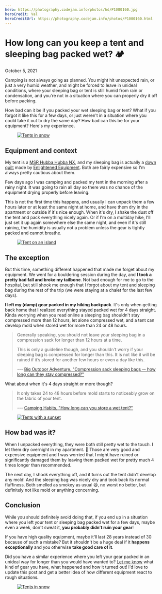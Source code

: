 ```yaml
---
hero: https://photography.codejam.info/photos/hd/P1000160.jpg
heroCredit: Val
heroCreditUrl: https://photography.codejam.info/photos/P1000160.html
---
```


# How long can you keep a tent and sleeping bag packed wet? 🏕️
October 5, 2021

Camping is not always going as planned. You might hit unexpected rain,
or just a very humid weather, and might be forced to leave in unideal
conditions, where your sleeping bag or tent is still humid from rain or
condensation, and you're not in a situation where you can properly dry
it off before packing.

How bad can it be if you packed your wet sleeping bag or tent? What if
you forgot it like this for a few days, or just weren't in a situation
where you could take it out to dry the same day? How bad can this be for
your equipment? Here's my experience.

<figure class="center">
  <a href="https://photography.codejam.info/photos/P2560398.html">
    <img alt="Tents in snow" src="https://photography.codejam.info/photos/sd/P2560398.jpg">
  </a>
</figure>

## Equipment and context

My tent is a [MSR Hubba Hubba NX](https://www.msrgear.com/ca/tents/backpacking-tents/hubba-hubba-nx-2-person-backpacking-tent/10316.html),
and my sleeping bag is actually a [down quilt](https://enlightenedequipment.com/revelation-custom/)
made by [Enlightened Equipment](https://enlightenedequipment.com/). Both
are fairly expensive so I'm always pretty cautious about them.

Few days ago I was camping and packed my tent in the morning after a
rainy night. It was going to rain all day so there was no chance of the
equipment drying properly before leaving.

This is not the first time this happens, and usually I can unpack them a
few hours later or at least the same night at home, and have them dry in
the apartment or outside if it's nice enough. When it's dry, I shake the
dust off the tent and pack everything nicely again. Or if I'm on a
multiday hike, I'll just set it up again somewhere else the same night,
and even if it's still raining, the humidity is usually not a problem
unless the gear is tightly packed and cannot breathe.

<figure class="center">
  <a href="https://photography.codejam.info/photos/P2640878.html">
    <img alt="Tent on an island" src="https://photography.codejam.info/photos/sd/P2640878.jpg">
  </a>
</figure>

## The exception

But this time, something different happened that made me forget about my
equipment. We went for a bouldering session during the day, and **I took
a pretty bad fall and broke my tailbone**. Not bad enough for me to go
to the hospital, but still shook me enough that I forgot about my tent
and sleeping bag during the rest of the trip (we were staying at a
chalet for the last few days).

**I left my (damp) gear packed in my hiking backpack**. It's only when
getting back home that I realized everything stayed packed wet for 4
days straight. Kinda worrying when you read online a sleeping bag
shouldn't stay compressed more than 12 hours, let alone compressed wet,
and a tent can develop mold when stored wet for more than 24 or 48
hours.

> Generally speaking, you should not leave your sleeping bag in a
> compression sack for longer than 12 hours at a time.
>
> This is only a guideline though, and you shouldn't worry if your
> sleeping bag is compressed for longer than this. It is not like it
> will be ruined if it’s stored for another few hours or even a day like
> this.
>
> --- [Big Outdoor Adventure, "Compression sack sleeping bags -- how long can they stay compressed?"](https://bigoutdooradventure.com/compression-sack-sleeping-bags-how-long-can-they-stay-compressed/)

What about when it's 4 days straight or more though?

> It only takes 24 to 48 hours before mold starts to noticeably grow on
> the fabric of your tent.
>
> --- [Camping Habits, "How long can you store a wet tent?"](https://bigoutdooradventure.com/compression-sack-sleeping-bags-how-long-can-they-stay-compressed/)

<figure class="center">
  <a href="https://photography.codejam.info/photos/P2560533.html">
    <img alt="Tents with a sunset" src="https://photography.codejam.info/photos/sd/P2560533.jpg">
  </a>
</figure>

## How bad was it?

When I unpacked everything, they were both still pretty wet to the
touch. I let them dry overnight in my apartment. 🙏 Those are very good
and expensive equipment and I was worried that I might have ruined or
significantly damaged them by leaving them packed wet for pretty much
4 times longer than recommended.

The next day, I shook everything off, and it turns out the tent didn't
develop any mold! And the sleeping bag was nicely dry and took back its
normal fluffiness. Both smelled as smokey as usual 😆, no worst no
better, but definitely not like mold or anything concerning.

## Conclusion

While you should definitely avoid doing that, if you end up in a
situation where you left your tent or sleeping bag packed wet for a
few days, maybe even a week, don't sweat it, **you probably didn't ruin
your gear**!

If you have high quality equipment, maybe it'll last 28 years instead of
30 because of such a mistake? But it shouldn't be a huge deal if it
**happens exceptionally** and you otherwise **take good care of it**.

Did you have a similar experience where you left your gear packed in an
unideal way for longer than you would have wanted to? [Let me know](/val.md#contact)
what kind of gear you have, what happened and how it turned out! I'd
love to update this post and get a better idea of how different
equipment react to rough situations.

<figure class="center">
  <a href="https://photography.codejam.info/photos/P1060390-Edit.html">
    <img alt="Tents in snow" src="https://photography.codejam.info/photos/sd/P1060390-Edit.jpg">
  </a>
</figure>
